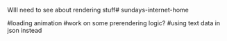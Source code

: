 WIll need to see about rendering stuff# sundays-internet-home


#loading animation
#work on some prerendering logic?
#using text data in json instead